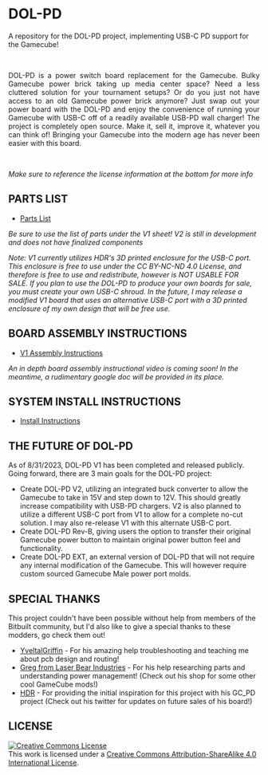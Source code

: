 # DOL-PD
A repository for the DOL-PD project, implementing USB-C PD support for the Gamecube!
<!--- Once you have a logo for the project, put it here! <p align="center"><img src="image source in repo" width="600"/></p> -->
<br>
<p align="justify">DOL-PD is a power switch board replacement for the Gamecube. Bulky Gamecube power brick taking up media center space? Need a less cluttered solution for your tournament setups? Or do you just not have access to an old Gamecube power brick anymore? Just swap out your power board with the DOL-PD and enjoy the convenience of running your Gamecube with USB-C off of a readily available USB-PD wall charger! The project is completely open source. Make it, sell it, improve it, whatever you can think of! Bringing your Gamecube into the modern age has never been easier with this board.</p>
<br>
<p align="justify"><em>Make sure to reference the license information at the bottom for more info</em></p>

## PARTS LIST
* [Parts List](https://external.ink?to=/docs.google.com/spreadsheets/d/1rPVbGJX8rQoN7rI187_ITezFnfsLrNyPKBN4Mu2_UrU/edit?usp=sharing)

*Be sure to use the list of parts under the V1 sheet! V2 is still in development and does not have finalized components*

*Note: V1 currently utilizes HDR's 3D printed enclosure for the USB-C port. This enclosure is free to use under the CC BY-NC-ND 4.0 License, and therefore is free to use and redistribute, however is NOT USABLE FOR SALE. If you plan to use the DOL-PD to produce your own boards for sale, you must create your own USB-C shroud. In the future, I may release a modified V1 board that uses an alternative USB-C port with a 3D printed enclosure of my own design that will be free use.*

## BOARD ASSEMBLY INSTRUCTIONS
* [V1 Assembly Instructions](https://external.ink?to=/docs.google.com/document/d/1EoNc1ywIzINfLsrusN0_Oh6O5GwIsG2bt14rkOoPlFw/edit?usp=sharing)

*An in depth board assembly instructional video is coming soon! In the meantime, a rudimentary google doc will be provided in its place.*

## SYSTEM INSTALL INSTRUCTIONS
* [Install Instructions](https://external.ink?to=/docs.google.com/document/d/1jQh1p8UBnYjq_hNC_C3m5ErBJNf1RWyx2jeYvmH2byE/edit?usp=sharing)

## THE FUTURE OF DOL-PD
As of 8/31/2023, DOL-PD V1 has been completed and released publicly. Going forward, there are 3 main goals for the DOL-PD project:
* Create DOL-PD V2, utilizing an integrated buck converter to allow the Gamecube to take in 15V and step down to 12V. This should greatly increase compatibility with USB-PD chargers. V2 is also planned to utilize a different USB-C port from V1 to allow for a complete no-cut solution. I may also re-release V1 with this alternate USB-C port.
* Create DOL-PD Rev-B, giving users the option to transfer their original Gamecube power button to maintain original power button feel and functionality.
* Create DOL-PD EXT, an external version of DOL-PD that will not require any internal modification of the Gamecube. This will however require custom sourced Gamecube Male power port molds.

## SPECIAL THANKS
This project couldn't have been possible without help from members of the Bitbuilt community, but I'd also like to give a special thanks to these modders, go check them out!
* [YveltalGriffin](https://external.ink?to=/github.com/mackieks) - For his amazing help troubleshooting and teaching me about pcb design and routing! 
* [Greg from Laser Bear Industries](https://external.ink?to=/twitter.com/collingall) - For his help researching parts and understanding power management! (Check out his shop for some other cool GameCube mods!)
* [HDR](https://external.ink?to=/twitter.com/MartinRefseth) - For providing the initial inspiration for this project with his GC_PD project (Check out his twitter for updates on future sales of his board!)

## LICENSE
<a rel="license" target="_blank" href="http://creativecommons.org/licenses/by-sa/4.0/"><img alt="Creative Commons License" style="border-width:0" src="https://i.creativecommons.org/l/by-sa/4.0/88x31.png" /></a><br />This work is licensed under a <a rel="license" href="http://creativecommons.org/licenses/by-sa/4.0/">Creative Commons Attribution-ShareAlike 4.0 International License</a>.
